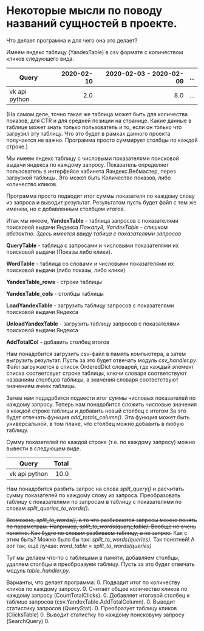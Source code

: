 # Некоторые мысли по поводу названий сущностей в проекте.
Что делает программа и для чего она это делает?

Имеем яндекс таблицу (YandexTable) в csv формате с количеством кликов следующего вида.

|Query          |2020-02-10|2020-02-03 - 2020-02-09| ... |
| ------------- | --------:| ---------------------:| --- |
| vk api python |       2.0|                    8.0| ... |

(На самом деле, точно такая же таблица может быть для количества показов, для CTR и для средней позиции на странице.
Какие данные в таблице может знать только пользователь и то, если он только что загрузил эту таблицу. Что это будет
в рамках данного проекта получается не важно. Программа просто суммирует столбцы по каждой строке.)

Мы имеем яндекс таблицу с числовыми показателями поисковой выдачи яндекса по каждому запросу.
Показатель определяет пользователь в интерфейсе кабинета Яандекс.Вебмастер, перез загрузкой таблицы.
Это может быть Количество показов, либо количество кликов.

Программа просто подводит итог суммы показателя по каждому слову из запроса и выводит результат.
Результатом пусть будет файл с тем же именем, но с добавленным столбцом итогов.

Итак мы имеем,
**YandexTable** - таблица запросов с показателями поисковой выдачи Яндекса 
*Пожалуй, YandexTable - слишком абстактно. Здесь имеется ввиду табица с показателями запросов*

**QueryTable** - таблица с запросами и числовыми показателями их поисковой выдачи (Показы либо клики).

**WordTable** - таблица со словами и числовыми показателями их поисковой выдачи (либо показы, либо клики)

**YandexTable_rows** - строки таблицы

**YandexTable_cols** - столбцы таблицы

**LoadYandexTable** - загрузить таблицу запросов с показателями поисковой выдачи Яндекса

**UnloadYandexTable** - загрузить таблицу запросов с показателями поисковой выдачи Яндекса

**AddTotalCol** - добавить столбец итогов 

Нам понадобится загрузить csv-файл в память компьютера, а затем выгрузить результат. Пусть за это будет
отвечать модуль *csv_handler.py*. Файл загружается в список OrderedDict словарей, где каждый элемент списка
соответсвует строке таблицы, ключи словаря соответствуют названиям столбцов таблицы, а значения словаря 
соответствуют значениям ячеек таблицы.

Затем нам подадобится подвести итог суммы числовых показателей по каждому запросу.
Теперь нам понадобится сложить числовые значения в каждой строке таблицы и добавить новый столбец с итогом
За это будет отвечать функция *add_totals_column()*. Эта функция может быть универсальной, в том плане, что
столбец можно добавить в любую таблицу.

Сумму показателей по каждой строке (т.е. по каждому запросу) можно вывести в следующем виде.
 
|Query          |Total      |
| ------------- | ---------:|
| vk api python |       10.0| 

Нам понадобится разбить запрос на слова *split_query()* и расчитать сумму показателей по каждому слову из запроса.
Преобразовать таблицу с показателями по запросам в таблицу с показателями по словам *split_queries_to_words()*.

~~Возможно, *split_to_words()*, а то что разбиваются запросы можно понять по параметрам. 
Например, *split_to_words(query_table)*. Вообще не очень понятно. Как будто по словам разбиваем таблицу, 
а не запрос.~~ Как с этим быть? Можно было бы так: *split_to_words(queries)*. Так понятней! 
А вот так, ещё лучше: *word_table = split_to_words(queries)* 

Тут мы делаем что-то с таблицами в памяти, добавляем столбцы, удаляем столбцы и преоброазуем таблицу.
Пусть за это будет отвечать модуль *table_handler.py*.

 



Варианты, что делает программа:
0. Подводит итог по количеству кликов по каждому запросу.
0. Считает общее количество кликов по каждому запросу  (CountTotalClicks).
0. Добавляет итоговой столбец к таблице запросов (csv.YandexTable.AddTotalColumn).
0. Выводит статистику запросов (QueryStat).
0. Преобразует таблицу кликов (ClicksTable)
0. Выводит статистку по каждому поисковуму запросу (SearchQuery)
0. 
